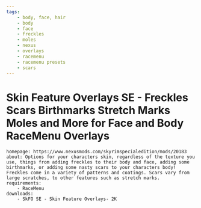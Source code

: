 ```yaml
---
tags:
    - body, face, hair
    - body
    - face
    - freckles
    - moles
    - nexus
    - overlays
    - racemenu
    - racemenu presets
    - scars
---
```


# Skin Feature Overlays SE - Freckles Scars Birthmarks Stretch Marks Moles and More for Face and Body RaceMenu Overlays

```project_info
homepage: https://www.nexusmods.com/skyrimspecialedition/mods/20183
about: Options for your characters skin, regardless of the texture you use, things from adding freckles to their body and face, adding some birthmarks, or adding some nasty scars to your characters body! Freckles come in a variety of patterns and coatings. Scars vary from large scratches, to other features such as stretch marks.
requirements:
    - RaceMenu
downloads:
    - SkFO SE - Skin Feature Overlays- 2K
```
